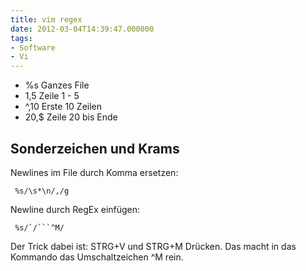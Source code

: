 ```yaml
---
title: vim regex
date: 2012-03-04T14:39:47.000000
tags: 
- Software
- Vi
---
```



* %s Ganzes File
* 1,5 Zeile 1 - 5
* ^,10 Erste 10 Zeilen
* 20,$ Zeile 20 bis Ende

## Sonderzeichen und Krams

Newlines im File durch Komma ersetzen:

     %s/\s*\n/,/g

Newline durch RegEx einfügen:

     %s/`/```^M/

Der Trick dabei ist: STRG+V und STRG+M Drücken. Das macht in das Kommando das Umschaltzeichen ^M rein.

